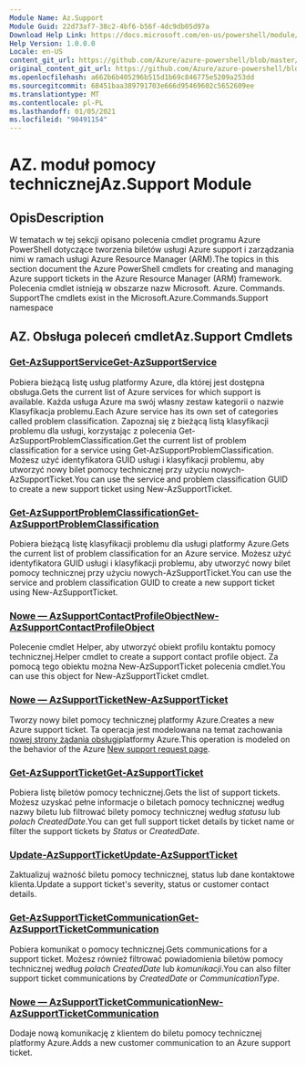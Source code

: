 ```yaml
---
Module Name: Az.Support
Module Guid: 22d73af7-38c2-4bf6-b56f-4dc9db05d97a
Download Help Link: https://docs.microsoft.com/en-us/powershell/module/az.support
Help Version: 1.0.0.0
Locale: en-US
content_git_url: https://github.com/Azure/azure-powershell/blob/master/src/Support/Support/help/Az.Support.md
original_content_git_url: https://github.com/Azure/azure-powershell/blob/master/src/Support/Support/help/Az.Support.md
ms.openlocfilehash: a662b6b405296b515d1b69c846775e5209a253dd
ms.sourcegitcommit: 68451baa389791703e666d95469602c5652609ee
ms.translationtype: MT
ms.contentlocale: pl-PL
ms.lasthandoff: 01/05/2021
ms.locfileid: "98491154"
---
```

# <span data-ttu-id="7b479-101">AZ. moduł pomocy technicznej</span><span class="sxs-lookup"><span data-stu-id="7b479-101">Az.Support Module</span></span>
## <span data-ttu-id="7b479-102">Opis</span><span class="sxs-lookup"><span data-stu-id="7b479-102">Description</span></span>
<span data-ttu-id="7b479-103">W tematach w tej sekcji opisano polecenia cmdlet programu Azure PowerShell dotyczące tworzenia biletów usługi Azure support i zarządzania nimi w ramach usługi Azure Resource Manager (ARM).</span><span class="sxs-lookup"><span data-stu-id="7b479-103">The topics in this section document the Azure PowerShell cmdlets for creating and managing Azure support tickets in the Azure Resource Manager (ARM) framework.</span></span> <span data-ttu-id="7b479-104">Polecenia cmdlet istnieją w obszarze nazw Microsoft. Azure. Commands. Support</span><span class="sxs-lookup"><span data-stu-id="7b479-104">The cmdlets exist in the Microsoft.Azure.Commands.Support namespace</span></span>

## <span data-ttu-id="7b479-105">AZ. Obsługa poleceń cmdlet</span><span class="sxs-lookup"><span data-stu-id="7b479-105">Az.Support Cmdlets</span></span>
### [<span data-ttu-id="7b479-106">Get-AzSupportService</span><span class="sxs-lookup"><span data-stu-id="7b479-106">Get-AzSupportService</span></span>](Get-AzSupportService.md)
<span data-ttu-id="7b479-107">Pobiera bieżącą listę usług platformy Azure, dla której jest dostępna obsługa.</span><span class="sxs-lookup"><span data-stu-id="7b479-107">Gets the current list of Azure services for which support is available.</span></span> <span data-ttu-id="7b479-108">Każda usługa Azure ma swój własny zestaw kategorii o nazwie Klasyfikacja problemu.</span><span class="sxs-lookup"><span data-stu-id="7b479-108">Each Azure service has its own set of categories called problem classification.</span></span> <span data-ttu-id="7b479-109">Zapoznaj się z bieżącą listą klasyfikacji problemu dla usługi, korzystając z polecenia Get-AzSupportProblemClassification.</span><span class="sxs-lookup"><span data-stu-id="7b479-109">Get the current list of problem classification for a service using Get-AzSupportProblemClassification.</span></span> <span data-ttu-id="7b479-110">Możesz użyć identyfikatora GUID usługi i klasyfikacji problemu, aby utworzyć nowy bilet pomocy technicznej przy użyciu nowych-AzSupportTicket.</span><span class="sxs-lookup"><span data-stu-id="7b479-110">You can use the service and problem classification GUID to create a new support ticket using New-AzSupportTicket.</span></span>

### [<span data-ttu-id="7b479-111">Get-AzSupportProblemClassification</span><span class="sxs-lookup"><span data-stu-id="7b479-111">Get-AzSupportProblemClassification</span></span>](Get-AzSupportProblemClassification.md)
<span data-ttu-id="7b479-112">Pobiera bieżącą listę klasyfikacji problemu dla usługi platformy Azure.</span><span class="sxs-lookup"><span data-stu-id="7b479-112">Gets the current list of problem classification for an Azure service.</span></span> <span data-ttu-id="7b479-113">Możesz użyć identyfikatora GUID usługi i klasyfikacji problemu, aby utworzyć nowy bilet pomocy technicznej przy użyciu nowych-AzSupportTicket.</span><span class="sxs-lookup"><span data-stu-id="7b479-113">You can use the service and problem classification GUID to create a new support ticket using New-AzSupportTicket.</span></span> 

### [<span data-ttu-id="7b479-114">Nowe — AzSupportContactProfileObject</span><span class="sxs-lookup"><span data-stu-id="7b479-114">New-AzSupportContactProfileObject</span></span>](New-AzSupportContactProfileObject.md)
<span data-ttu-id="7b479-115">Polecenie cmdlet Helper, aby utworzyć obiekt profilu kontaktu pomocy technicznej.</span><span class="sxs-lookup"><span data-stu-id="7b479-115">Helper cmdlet to create a support contact profile object.</span></span> <span data-ttu-id="7b479-116">Za pomocą tego obiektu można New-AzSupportTicket polecenia cmdlet.</span><span class="sxs-lookup"><span data-stu-id="7b479-116">You can use this object for New-AzSupportTicket cmdlet.</span></span>

### [<span data-ttu-id="7b479-117">Nowe — AzSupportTicket</span><span class="sxs-lookup"><span data-stu-id="7b479-117">New-AzSupportTicket</span></span>](New-AzSupportTicket.md)
<span data-ttu-id="7b479-118">Tworzy nowy bilet pomocy technicznej platformy Azure.</span><span class="sxs-lookup"><span data-stu-id="7b479-118">Creates a new Azure support ticket.</span></span> <span data-ttu-id="7b479-119">Ta operacja jest modelowana na temat zachowania [nowej strony żądania obsługi](https://portal.azure.com/#blade/Microsoft_Azure_Support/HelpAndSupportBlade/overview)platformy Azure.</span><span class="sxs-lookup"><span data-stu-id="7b479-119">This operation is modeled on the behavior of the Azure [New support request page](https://portal.azure.com/#blade/Microsoft_Azure_Support/HelpAndSupportBlade/overview).</span></span>

### [<span data-ttu-id="7b479-120">Get-AzSupportTicket</span><span class="sxs-lookup"><span data-stu-id="7b479-120">Get-AzSupportTicket</span></span>](Get-AzSupportTicket.md)
<span data-ttu-id="7b479-121">Pobiera listę biletów pomocy technicznej.</span><span class="sxs-lookup"><span data-stu-id="7b479-121">Gets the list of support tickets.</span></span> <span data-ttu-id="7b479-122">Możesz uzyskać pełne informacje o biletach pomocy technicznej według nazwy biletu lub filtrować bilety pomocy technicznej według *statusu* lub *polach CreatedDate*.</span><span class="sxs-lookup"><span data-stu-id="7b479-122">You can get full support ticket details by ticket name or filter the support tickets by *Status* or *CreatedDate*.</span></span>

### [<span data-ttu-id="7b479-123">Update-AzSupportTicket</span><span class="sxs-lookup"><span data-stu-id="7b479-123">Update-AzSupportTicket</span></span>](Update-AzSupportTicket.md)
<span data-ttu-id="7b479-124">Zaktualizuj ważność biletu pomocy technicznej, status lub dane kontaktowe klienta.</span><span class="sxs-lookup"><span data-stu-id="7b479-124">Update a support ticket's severity, status or customer contact details.</span></span>

### [<span data-ttu-id="7b479-125">Get-AzSupportTicketCommunication</span><span class="sxs-lookup"><span data-stu-id="7b479-125">Get-AzSupportTicketCommunication</span></span>](Get-AzSupportTicketCommunication.md)
<span data-ttu-id="7b479-126">Pobiera komunikat o pomocy technicznej.</span><span class="sxs-lookup"><span data-stu-id="7b479-126">Gets communications for a support ticket.</span></span> <span data-ttu-id="7b479-127">Możesz również filtrować powiadomienia biletów pomocy technicznej według *polach CreatedDate* lub *komunikacji*.</span><span class="sxs-lookup"><span data-stu-id="7b479-127">You can also filter support ticket communications by *CreatedDate* or *CommunicationType*.</span></span> 

### [<span data-ttu-id="7b479-128">Nowe — AzSupportTicketCommunication</span><span class="sxs-lookup"><span data-stu-id="7b479-128">New-AzSupportTicketCommunication</span></span>](New-AzSupportTicketCommunication.md)
<span data-ttu-id="7b479-129">Dodaje nową komunikację z klientem do biletu pomocy technicznej platformy Azure.</span><span class="sxs-lookup"><span data-stu-id="7b479-129">Adds a new customer communication to an Azure support ticket.</span></span> 



